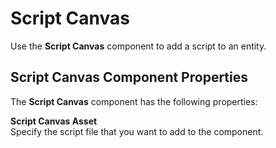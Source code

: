 # Script Canvas<a name="component-script-canvas"></a>

Use the **Script Canvas** component to add a script to an entity\.

## Script Canvas Component Properties<a name="component-script-canvas-properties"></a>

The **Script Canvas** component has the following properties:

**Script Canvas Asset**  
Specify the script file that you want to add to the component\.